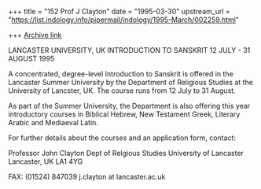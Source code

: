 +++
title = "152 Prof J Clayton"
date = "1995-03-30"
upstream_url = "https://list.indology.info/pipermail/indology/1995-March/002259.html"

+++
[Archive link](https://list.indology.info/pipermail/indology/1995-March/002259.html)

LANCASTER UNIVERSITY, UK
INTRODUCTION TO SANSKRIT
12 JULY - 31 AUGUST 1995

A concentrated, degree-level Introduction to Sanskrit is offered in the
Lancaster Summer University by the Department of Religious Studies at
the University of Lancster, UK.  The course runs from 12 July to 31
August. 

As part of the Summer University, the Department is also offering this
year introductory courses in Biblical Hebrew, New Testament Greek,
Literary Arabic and Mediaeval Latin.  

For further details about the courses and an application form, contact:

Professor John Clayton
Dept of Relgious Studies
University of Lancaster
Lancaster, UK   LA1 4YG

FAX: (01524) 847039
j.clayton at lancaster.ac.uk





